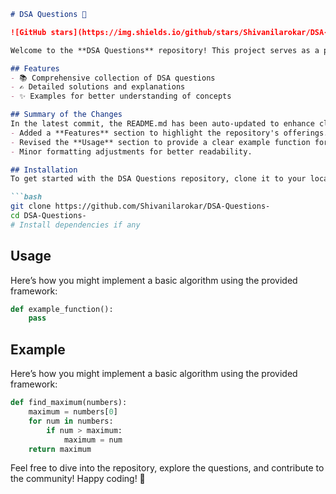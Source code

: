 ```markdown
# DSA Questions 🚀

![GitHub stars](https://img.shields.io/github/stars/Shivanilarokar/DSA-Questions-?style=social) ![Forks](https://img.shields.io/github/forks/Shivanilarokar/DSA-Questions-?style=social)

Welcome to the **DSA Questions** repository! This project serves as a platform for developers and learners to practice and enhance their skills in Data Structures and Algorithms (DSA). This repository is designed to help you improve your understanding of various data structures and algorithms through a collection of questions and solutions.

## Features
- 📚 Comprehensive collection of DSA questions
- ✍️ Detailed solutions and explanations
- ✨ Examples for better understanding of concepts

## Summary of the Changes
In the latest commit, the README.md has been auto-updated to enhance clarity and encourage contributions. The following changes were made:
- Added a **Features** section to highlight the repository's offerings.
- Revised the **Usage** section to provide a clear example function for users to start with.
- Minor formatting adjustments for better readability.

## Installation
To get started with the DSA Questions repository, clone it to your local machine using the following command:

```bash
git clone https://github.com/Shivanilarokar/DSA-Questions-
cd DSA-Questions-
# Install dependencies if any
```

## Usage
Here’s how you might implement a basic algorithm using the provided framework:

```python
def example_function():
    pass
```

## Example
Here’s how you might implement a basic algorithm using the provided framework:

```python
def find_maximum(numbers):
    maximum = numbers[0]
    for num in numbers:
        if num > maximum:
            maximum = num
    return maximum
```

Feel free to dive into the repository, explore the questions, and contribute to the community! Happy coding! 🎉
```